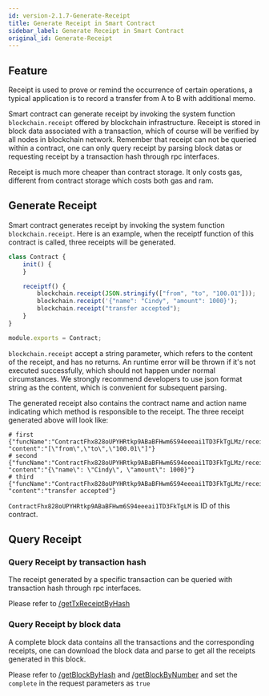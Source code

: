 ```yaml
---
id: version-2.1.7-Generate-Receipt
title: Generate Receipt in Smart Contract
sidebar_label: Generate Receipt in Smart Contract
original_id: Generate-Receipt
---
```

## Feature
Receipt is used to prove or remind the occurrence of certain operations, 
a typical application is to record a transfer from A to B with additional memo.

Smart contract can generate receipt by invoking the system function `blockchain.receipt` offered by blockchain infrastructure.
Receipt is stored in block data associated with a transaction, which of course will be verified by all nodes in blockchain network.
Remember that receipt can not be queried within a contract, one can only query receipt by parsing block datas or
requesting receipt by a transaction hash through rpc interfaces.

Receipt is much more cheaper than contract storage. It only costs gas, different from contract storage which costs both gas and ram.

## Generate Receipt
Smart contract generates receipt by invoking the system function `blockchain.receipt`.
Here is an example, when the receiptf function of this contract is called, three receipts will be generated.

```js
class Contract {
    init() {
    }

    receiptf() {
        blockchain.receipt(JSON.stringify(["from", "to", "100.01"]));
        blockchain.receipt('{"name": "Cindy", "amount": 1000}');
        blockchain.receipt("transfer accepted");
    }
}

module.exports = Contract;
```

`blockchain.receipt` accept a string parameter, which refers to the content of the receipt, and has no returns.
An runtime error will be thrown if it's not executed successfully, which should not happen under normal circumstances.
We strongly recommend developers to use json format string as the content, which is convenient for subsequent parsing.

The generated receipt also contains the contract name and action name indicating which method is responsible to the receipt.
The three receipt generated above will look like:

```console
# first
{"funcName":"ContractFhx828oUPYHRtkp9ABaBFHwm6S94eeeai1TD3FkTgLMz/receiptf", "content":"[\"from\",\"to\",\"100.01\"]"}
# second
{"funcName":"ContractFhx828oUPYHRtkp9ABaBFHwm6S94eeeai1TD3FkTgLMz/receiptf", "content":"{\"name\": \"Cindy\", \"amount\": 1000}"}
# third
{"funcName":"ContractFhx828oUPYHRtkp9ABaBFHwm6S94eeeai1TD3FkTgLMz/receiptf", "content":"transfer accepted"}
```
`ContractFhx828oUPYHRtkp9ABaBFHwm6S94eeeai1TD3FkTgLM` is ID of this contract.


## Query Receipt
### Query Receipt by transaction hash
The receipt generated by a specific transaction can be queried with transaction hash through rpc interfaces.

Please refer to [/getTxReceiptByHash](6-reference/API.md#gettxreceiptbyhash-hash)


### Query Receipt by block data
A complete block data contains all the transactions and the corresponding receipts, one can download the block data and
parse to get all the receipts generated in this block.

Please refer to [ /getBlockByHash](6-reference/API.md#getblockbyhash-hash-complete) and [/getBlockByNumber](6-reference/API.md#getblockbynumber-number-complete)
and set the `complete` in the request parameters as `true`

